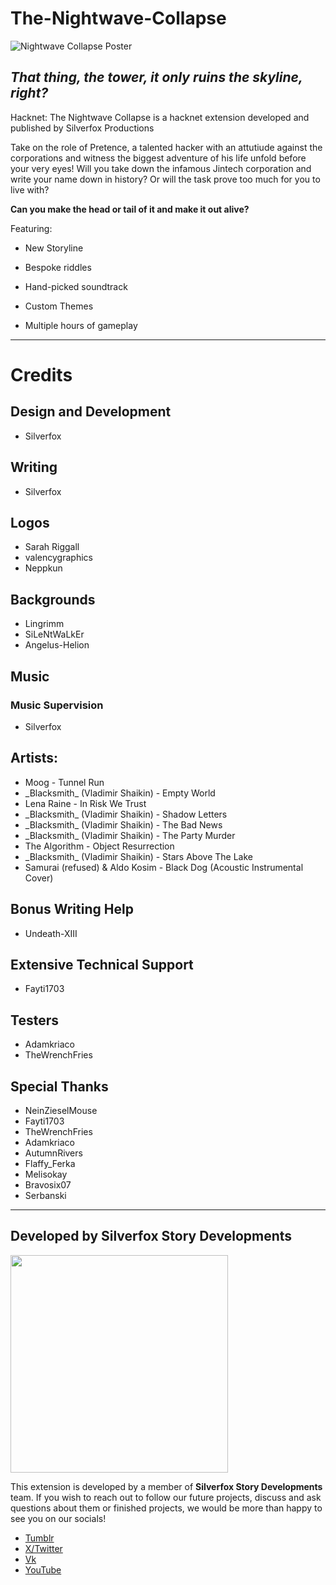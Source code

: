 # The-Nightwave-Collapse
![Nightwave Collapse Poster](https://github.com/your-humble-silverfox/The-Nightwave-Collapse/assets/96126811/02235e00-4fb4-428f-901a-0880ecf7dfe4)

***That thing, the tower, it only ruins the skyline, right?***
---
Hacknet: The Nightwave Collapse is a hacknet extension developed and published by Silverfox Productions

Take on the role of Pretence, a talented hacker with an attutiude against the corporations and witness the biggest adventure of his life unfold before your very eyes!
Will you take down the infamous Jintech corporation and write your name down in history? Or will the task prove too much for you to live with?

**Can you make the head or tail of it and make it out alive?**

Featuring:

- New Storyline
- Bespoke riddles
- Hand-picked soundtrack

- Custom Themes
- Multiple hours of gameplay

---
# Credits

## Design and Development
- Silverfox

## Writing
- Silverfox

## Logos
- Sarah Riggall
- valencygraphics
- Neppkun

## Backgrounds
- Lingrimm
- SiLeNtWaLkEr
- Angelus-Helion

## Music
### Music Supervision
- Silverfox

## Artists:
- Moog - Tunnel Run
- \_Blacksmith_ (Vladimir Shaikin) - Empty World
- Lena Raine - In Risk We Trust
- \_Blacksmith_ (Vladimir Shaikin) - Shadow Letters
- \_Blacksmith_ (Vladimir Shaikin) - The Bad News
- \_Blacksmith_ (Vladimir Shaikin) - The Party Murder
- The Algorithm - Object Resurrection
- \_Blacksmith_ (Vladimir Shaikin) - Stars Above The Lake
- Samurai (refused) &amp; Aldo Kosim - Black Dog (Acoustic Instrumental Cover)

## Bonus Writing Help
- Undeath-XIII

## Extensive Technical Support
- Fayti1703

## Testers
- Adamkriaco
- TheWrenchFries

## Special Thanks
- NeinZieselMouse
- Fayti1703
- TheWrenchFries
- Adamkriaco
- AutumnRivers
- Flaffy_Ferka
- Melisokay
- Bravosix07
- Serbanski

---
## Developed by Silverfox Story Developments
<img src="https://cdn.discordapp.com/attachments/1127244807899709615/1172190203071447080/red_logo.png?ex=655f6a32&is=654cf532&hm=0a362cd7b9164aec5eab35ab0075af65e33f0776e0c45526971299760caefb1a&)1" width=348 height=348/>

This extension is developed by a member of **Silverfox Story Developments** team.
If you wish to reach out to follow our future projects, discuss and ask questions about them or finished projects, we would be more than happy to see you on our socials!


- [Tumblr](https://www.tumblr.com/silverfox-story-developments)
- [X/Twitter](https://twitter.com/SilFoxMedia)
- [Vk](https://vk.com/silverfox_story_developments)
- [YouTube](https://www.youtube.com/@SilverfoxMediaGroup)
